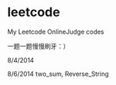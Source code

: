 ﻿leetcode
========

My Leetcode OnlineJudge codes

一题一题慢慢刷牙：）

8/4/2014

8/6/2014 two_sum, Reverse_String

